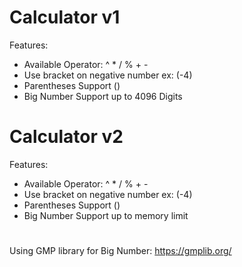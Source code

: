 # Calculator v1
Features:
- Available Operator: ^ * / % + -
- Use bracket on negative number ex: (-4)
- Parentheses Support ()
- Big Number Support up to 4096 Digits


# Calculator v2
Features:
- Available Operator: ^ * / % + -
- Use bracket on negative number ex: (-4)
- Parentheses Support ()
- Big Number Support up to memory limit

#
Using GMP library for Big Number: https://gmplib.org/
